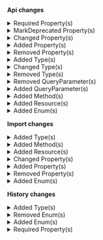 **Api changes**

<details>
<summary>Required Property(s)</summary>

- changed property `sortOrder` of type `CartDiscountDraft` to be optional
- changed property `images` of type `ProductTailoringSetExternalImagesAction` to be optional
- changed property `facets` of type `ProductProjectionPagedSearchResponse` to be optional
- :warning: changed property `triggerPattern` of type `CartDiscountPatternTarget` to be required
</details>


<details>
<summary>MarkDeprecated Property(s)</summary>

- marked property `CountOnCustomLineItemUnits::excludeCount` as deprecated
- marked property `CountOnLineItemUnits::excludeCount` as deprecated
</details>


<details>
<summary>Changed Property(s)</summary>

- :warning: changed property `discount` of type `DiscountedTotalPricePortion` from type `CartDiscountReference` to `Reference`
- :warning: changed property `actions` of type `MyBusinessUnitUpdate` from type `BusinessUnitUpdateAction[]` to `MyBusinessUnitUpdateAction[]`
- :warning: changed property `paymentMethodInfo` of type `MyPaymentDraft` from type `PaymentMethodInfo` to `PaymentMethodInfoDraft`
- :warning: changed property `paymentMethodInfo` of type `PaymentDraft` from type `PaymentMethodInfo` to `PaymentMethodInfoDraft`
- :warning: changed property `filter` of type `SearchSorting` from type `SearchQueryExpression` to `SearchQuery`
</details>


<details>
<summary>Added Property(s)</summary>

- added property `inheritedStores` to type `BusinessUnit`
- added property `inheritedStores` to type `Company`
- added property `inheritedStores` to type `Division`
- added property `makeInheritedAssociatesExplicit` to type `BusinessUnitChangeAssociateModeAction`
- added property `discountGroup` to type `CartDiscount`
- added property `discountGroup` to type `CartDiscountDraft`
- added property `priceRoundingMode` to type `Cart`
- added property `discountTypeCombination` to type `Cart`
- added property `priceRoundingMode` to type `CartDraft`
- added property `recurrenceInfo` to type `CustomLineItem`
- added property `recurrenceInfo` to type `CustomLineItemDraft`
- added property `recurrenceInfo` to type `LineItem`
- added property `recurrenceInfo` to type `LineItemDraft`
- added property `recurrenceInfo` to type `CartAddCustomLineItemAction`
- added property `recurrenceInfo` to type `CartAddLineItemAction`
- added property `recurrencePolicy` to type `Price`
- added property `recurrencePolicy` to type `PriceDraft`
- added property `customerGroupAssignments` to type `Customer`
- added property `invalidateOlderTokens` to type `CustomerCreateEmailToken`
- added property `invalidateOlderTokens` to type `CustomerCreatePasswordResetToken`
- added property `customerGroupAssignments` to type `CustomerDraft`
- added property `invalidateOlderTokens` to type `CustomerToken`
- added property `recurrenceInfo` to type `MyLineItemDraft`
- added property `recurrenceInfo` to type `MyCartAddLineItemAction`
- added property `value` to type `CustomerEmailTokenCreatedMessage`
- added property `invalidateOlderTokens` to type `CustomerEmailTokenCreatedMessage`
- added property `value` to type `CustomerPasswordTokenCreatedMessage`
- added property `invalidateOlderTokens` to type `CustomerPasswordTokenCreatedMessage`
- added property `attributes` to type `ProductTailoringCreatedMessage`
- added property `value` to type `CustomerEmailTokenCreatedMessagePayload`
- added property `invalidateOlderTokens` to type `CustomerEmailTokenCreatedMessagePayload`
- added property `value` to type `CustomerPasswordTokenCreatedMessagePayload`
- added property `invalidateOlderTokens` to type `CustomerPasswordTokenCreatedMessagePayload`
- added property `attributes` to type `ProductTailoringCreatedMessagePayload`
- added property `priceRoundingMode` to type `StagedOrder`
- added property `recurringOrder` to type `StagedOrder`
- added property `discountTypeCombination` to type `StagedOrder`
- added property `recurrenceInfo` to type `StagedOrderAddCustomLineItemAction`
- added property `recurrenceInfo` to type `StagedOrderAddLineItemAction`
- added property `priceRoundingMode` to type `Order`
- added property `recurringOrder` to type `Order`
- added property `discountTypeCombination` to type `Order`
- added property `priceRoundingMode` to type `OrderImportDraft`
- added property `token` to type `PaymentMethodInfo`
- added property `interfaceAccount` to type `PaymentMethodInfo`
- added property `custom` to type `PaymentMethodInfo`
- added property `priceCustomerGroupAssignments` to type `ProductSearchProjectionParams`
- added property `attributes` to type `ProductTailoringData`
- added property `attributes` to type `ProductTailoringDraft`
- added property `attributes` to type `ProductTailoringInStoreDraft`
- added property `level` to type `AttributeDefinition`
- added property `level` to type `AttributeDefinitionDraft`
- added property `/^[0-9a-fA-F]{8}-[0-9a-fA-F]{4}-[0-9a-fA-F]{4}-[0-9a-fA-F]{4}-[0-9a-fA-F]{12}$/` to type `CategoryOrderHints`
- added property `attributes` to type `ProductData`
- added property `attributes` to type `ProductDraft`
- added property `attributes` to type `ProductProjection`
- added property `recurrencePrices` to type `ProductVariant`
- added property `/^[0-9a-fA-F]{8}-[0-9a-fA-F]{4}-[0-9a-fA-F]{4}-[0-9a-fA-F]{4}-[0-9a-fA-F]{12}$/` to type `ProductVariantChannelAvailabilityMap`
- added property `priceRoundingMode` to type `CartsConfiguration`
- added property `taxRoundingMode` to type `CartsConfiguration`
- added property `priceRoundingMode` to type `QuoteRequest`
- added property `priceRoundingMode` to type `Quote`
- added property `businessUnit` to type `ShoppingList`
- added property `businessUnit` to type `ShoppingListDraft`
- added property `published` to type `ShoppingListLineItem`
- added property `recurrencePolicy` to type `StandalonePrice`
- added property `recurrencePolicy` to type `StandalonePriceDraft`
- added property `events` to type `Subscription`
- added property `events` to type `SubscriptionDraft`
</details>


<details>
<summary>Removed Property(s)</summary>

- :warning: removed property `/[0-9].[0-9]*[1-9]/` from type `CategoryOrderHints`
- :warning: removed property `//` from type `ProductVariantChannelAvailabilityMap`
</details>


<details>
<summary>Added Type(s)</summary>

- added type `BusinessUnitAssociateResponse`
- added type `BusinessUnitSetUnitTypeAction`
- added type `CartDiscountSetDiscountGroupAction`
- added type `BestDeal`
- added type `DiscountTypeCombination`
- added type `Stacking`
- added type `CartChangePriceRoundingModeAction`
- added type `CartSetCustomLineItemRecurrenceInfoAction`
- added type `CartSetLineItemRecurrenceInfoAction`
- added type `CustomerGroupAssignment`
- added type `CustomerGroupAssignmentDraft`
- added type `CustomerAddCustomerGroupAssignmentAction`
- added type `CustomerRemoveCustomerGroupAssignmentAction`
- added type `CustomerSetCustomerGroupAssignmentsAction`
- added type `DiscountGroup`
- added type `DiscountGroupDraft`
- added type `DiscountGroupPagedQueryResponse`
- added type `DiscountGroupReference`
- added type `DiscountGroupResourceIdentifier`
- added type `DiscountGroupUpdate`
- added type `DiscountGroupUpdateAction`
- added type `DiscountGroupSetDescriptionAction`
- added type `DiscountGroupSetKeyAction`
- added type `DiscountGroupSetNameAction`
- added type `DiscountGroupSetSortOrderAction`
- added type `ExpiredCustomerEmailTokenError`
- added type `ExpiredCustomerPasswordTokenError`
- added type `GraphQLExpiredCustomerEmailTokenError`
- added type `GraphQLExpiredCustomerPasswordTokenError`
- added type `BaseEvent`
- added type `CheckoutOrderCreationFailedEvent`
- added type `CheckoutPaymentAuthorizationCancelledEvent`
- added type `CheckoutPaymentAuthorizationFailedEvent`
- added type `CheckoutPaymentAuthorizedEvent`
- added type `CheckoutPaymentCancelAuthorizationFailedEvent`
- added type `CheckoutPaymentChargeFailedEvent`
- added type `CheckoutPaymentChargedEvent`
- added type `CheckoutPaymentRefundFailedEvent`
- added type `CheckoutPaymentRefundedEvent`
- added type `Event`
- added type `ImportContainerCreatedEvent`
- added type `ImportContainerDeletedEvent`
- added type `ImportOperationRejectedEvent`
- added type `ImportUnresolvedEvent`
- added type `ImportValidationFailedEvent`
- added type `ImportWaitForMasterVariantEvent`
- added type `CheckoutMessageOrderPayloadBaseData`
- added type `CheckoutMessagePaymentsPayloadBaseData`
- added type `ImportContainerCreatedEventData`
- added type `ImportContainerDeletedEventData`
- added type `ImportOperationRejectedEventData`
- added type `ImportUnresolvedEventData`
- added type `ImportValidationFailedEventData`
- added type `ImportWaitForMasterVariantEventData`
- added type `MyCartSetCustomLineItemRecurrenceInfoAction`
- added type `MyCartSetLineItemRecurrenceInfoAction`
- added type `MyPaymentSetMethodInfoCustomFieldAction`
- added type `MyPaymentSetMethodInfoCustomTypeAction`
- added type `MyPaymentSetMethodInfoInterfaceAccountAction`
- added type `AssociateRoleNameSetMessage`
- added type `BusinessUnitTopLevelUnitSetMessage`
- added type `BusinessUnitTypeSetMessage`
- added type `CustomerGroupAssignmentAddedMessage`
- added type `CustomerGroupAssignmentRemovedMessage`
- added type `CustomerGroupAssignmentsSetMessage`
- added type `DiscountGroupCreatedMessage`
- added type `DiscountGroupDeletedMessage`
- added type `DiscountGroupKeySetMessage`
- added type `DiscountGroupSortOrderSetMessage`
- added type `OrderBusinessUnitSetMessage`
- added type `OrderCreatedFromRecurringOrderMessage`
- added type `PaymentInterfaceIdSetMessage`
- added type `PaymentMethodCreatedMessage`
- added type `PaymentMethodCustomFieldAddedMessage`
- added type `PaymentMethodCustomFieldChangedMessage`
- added type `PaymentMethodCustomFieldRemovedMessage`
- added type `PaymentMethodCustomTypeRemovedMessage`
- added type `PaymentMethodCustomTypeSetMessage`
- added type `PaymentMethodDefaultSetMessage`
- added type `PaymentMethodDeletedMessage`
- added type `PaymentMethodInfoCustomFieldAddedMessage`
- added type `PaymentMethodInfoCustomFieldChangedMessage`
- added type `PaymentMethodInfoCustomFieldRemovedMessage`
- added type `PaymentMethodInfoCustomTypeRemovedMessage`
- added type `PaymentMethodInfoCustomTypeSetMessage`
- added type `PaymentMethodInfoInterfaceAccountSetMessage`
- added type `PaymentMethodInfoInterfaceSetMessage`
- added type `PaymentMethodInfoMethodSetMessage`
- added type `PaymentMethodInfoNameSetMessage`
- added type `PaymentMethodInfoTokenSetMessage`
- added type `PaymentMethodInterfaceAccountSetMessage`
- added type `PaymentMethodKeySetMessage`
- added type `PaymentMethodMethodSetMessage`
- added type `PaymentMethodNameSetMessage`
- added type `PaymentMethodPaymentInterfaceSetMessage`
- added type `PaymentMethodPaymentMethodStatusSetMessage`
- added type `RecurringOrderCreatedMessage`
- added type `RecurringOrderCustomFieldAddedMessage`
- added type `RecurringOrderCustomFieldChangedMessage`
- added type `RecurringOrderCustomFieldRemovedMessage`
- added type `RecurringOrderCustomTypeRemovedMessage`
- added type `RecurringOrderCustomTypeSetMessage`
- added type `RecurringOrderDeletedMessage`
- added type `RecurringOrderExpiresAtSetMessage`
- added type `RecurringOrderKeySetMessage`
- added type `RecurringOrderScheduleSetMessage`
- added type `RecurringOrderStartsAtSetMessage`
- added type `RecurringOrderStateChangedMessage`
- added type `RecurringOrderStateTransitionMessage`
- added type `AssociateRoleNameSetMessagePayload`
- added type `BusinessUnitTopLevelUnitSetMessagePayload`
- added type `BusinessUnitTypeSetMessagePayload`
- added type `CustomerGroupAssignmentAddedMessagePayload`
- added type `CustomerGroupAssignmentRemovedMessagePayload`
- added type `CustomerGroupAssignmentsSetMessagePayload`
- added type `DiscountGroupCreatedMessagePayload`
- added type `DiscountGroupDeletedMessagePayload`
- added type `DiscountGroupKeySetMessagePayload`
- added type `DiscountGroupSortOrderSetMessagePayload`
- added type `OrderBusinessUnitSetMessagePayload`
- added type `OrderCreatedFromRecurringOrderMessagePayload`
- added type `PaymentInterfaceIdSetMessagePayload`
- added type `PaymentMethodCreatedMessagePayload`
- added type `PaymentMethodCustomFieldAddedMessagePayload`
- added type `PaymentMethodCustomFieldChangedMessagePayload`
- added type `PaymentMethodCustomFieldRemovedMessagePayload`
- added type `PaymentMethodCustomTypeRemovedMessagePayload`
- added type `PaymentMethodCustomTypeSetMessagePayload`
- added type `PaymentMethodDefaultSetMessagePayload`
- added type `PaymentMethodDeletedMessagePayload`
- added type `PaymentMethodInfoCustomFieldAddedMessagePayload`
- added type `PaymentMethodInfoCustomFieldChangedMessagePayload`
- added type `PaymentMethodInfoCustomFieldRemovedMessagePayload`
- added type `PaymentMethodInfoCustomTypeRemovedMessagePayload`
- added type `PaymentMethodInfoCustomTypeSetMessagePayload`
- added type `PaymentMethodInfoInterfaceAccountSetMessagePayload`
- added type `PaymentMethodInfoInterfaceSetMessagePayload`
- added type `PaymentMethodInfoMethodSetMessagePayload`
- added type `PaymentMethodInfoNameSetMessagePayload`
- added type `PaymentMethodInfoTokenSetMessagePayload`
- added type `PaymentMethodInterfaceAccountSetMessagePayload`
- added type `PaymentMethodKeySetMessagePayload`
- added type `PaymentMethodMethodSetMessagePayload`
- added type `PaymentMethodNameSetMessagePayload`
- added type `PaymentMethodPaymentInterfaceSetMessagePayload`
- added type `PaymentMethodPaymentMethodStatusSetMessagePayload`
- added type `RecurringOrderCreatedMessagePayload`
- added type `RecurringOrderCustomFieldAddedMessagePayload`
- added type `RecurringOrderCustomFieldChangedMessagePayload`
- added type `RecurringOrderCustomFieldRemovedMessagePayload`
- added type `RecurringOrderCustomTypeRemovedMessagePayload`
- added type `RecurringOrderCustomTypeSetMessagePayload`
- added type `RecurringOrderDeletedMessagePayload`
- added type `RecurringOrderExpiresAtSetMessagePayload`
- added type `RecurringOrderKeySetMessagePayload`
- added type `RecurringOrderScheduleSetMessagePayload`
- added type `RecurringOrderStartsAtSetMessagePayload`
- added type `RecurringOrderStateChangedMessagePayload`
- added type `RecurringOrderStateTransitionMessagePayload`
- added type `StagedOrderChangePriceRoundingModeAction`
- added type `StagedOrderSetBusinessUnitAction`
- added type `OrderSetBusinessUnitAction`
- added type `PaymentMethod`
- added type `PaymentMethodDraft`
- added type `PaymentMethodPagedQueryResponse`
- added type `PaymentMethodReference`
- added type `PaymentMethodStatus`
- added type `PaymentMethodToken`
- added type `PaymentMethodUpdate`
- added type `PaymentMethodUpdateAction`
- added type `PaymentMethodSetCustomFieldAction`
- added type `PaymentMethodSetCustomTypeAction`
- added type `PaymentMethodSetDefaultAction`
- added type `PaymentMethodSetInterfaceAccountAction`
- added type `PaymentMethodSetKeyAction`
- added type `PaymentMethodSetMethodAction`
- added type `PaymentMethodSetNameAction`
- added type `PaymentMethodSetPaymentInterfaceAction`
- added type `PaymentMethodSetPaymentMethodStatusAction`
- added type `PaymentMethodInfoDraft`
- added type `PaymentSetMethodInfoAction`
- added type `PaymentSetMethodInfoCustomFieldAction`
- added type `PaymentSetMethodInfoCustomTypeAction`
- added type `PaymentSetMethodInfoInterfaceAccountAction`
- added type `PaymentSetMethodInfoTokenAction`
- added type `ProductSearchFacetResultStats`
- added type `ProductSearchFacetStatsExpression`
- added type `ProductSearchFacetStatsValue`
- added type `ProductTailoringSetProductAttributeAction`
- added type `AttributeLevelEnum`
- added type `ProductSetProductAttributeAction`
- added type `ProjectChangePriceRoundingModeAction`
- added type `ProjectChangeTaxRoundingModeAction`
- added type `DayOfMonthSchedule`
- added type `DayOfMonthScheduleDraft`
- added type `IntervalUnit`
- added type `RecurrencePolicy`
- added type `RecurrencePolicyDraft`
- added type `RecurrencePolicyPagedQueryResponse`
- added type `RecurrencePolicyReference`
- added type `RecurrencePolicyResourceIdentifier`
- added type `RecurrencePolicySchedule`
- added type `RecurrencePolicyScheduleDraft`
- added type `RecurrencePolicyUpdate`
- added type `RecurrencePolicyUpdateAction`
- added type `StandardSchedule`
- added type `StandardScheduleDraft`
- added type `RecurrencePolicySetDescriptionAction`
- added type `RecurrencePolicySetKeyAction`
- added type `RecurrencePolicySetNameAction`
- added type `RecurrencePolicySetScheduleAction`
- added type `Counter`
- added type `CounterDraft`
- added type `CustomLineItemRecurrenceInfo`
- added type `CustomLineItemRecurrenceInfoDraft`
- added type `LineItemRecurrenceInfo`
- added type `LineItemRecurrenceInfoDraft`
- added type `PriceSelectionMode`
- added type `RecurringOrder`
- added type `RecurringOrderActive`
- added type `RecurringOrderCanceled`
- added type `RecurringOrderDraft`
- added type `RecurringOrderExpired`
- added type `RecurringOrderPagedQueryResponse`
- added type `RecurringOrderPaused`
- added type `RecurringOrderReference`
- added type `RecurringOrderResourceIdentifier`
- added type `RecurringOrderState`
- added type `RecurringOrderStateDraft`
- added type `RecurringOrderUpdate`
- added type `RecurringOrderUpdateAction`
- added type `SkipConfiguration`
- added type `SkipConfigurationDraft`
- added type `RecurringOrderSetCustomFieldAction`
- added type `RecurringOrderSetCustomTypeAction`
- added type `RecurringOrderSetExpiresAtAction`
- added type `RecurringOrderSetKeyAction`
- added type `RecurringOrderSetOrderSkipConfigurationAction`
- added type `RecurringOrderSetScheduleAction`
- added type `RecurringOrderSetStartsAtAction`
- added type `RecurringOrderSetStateAction`
- added type `RecurringOrderTransitionStateAction`
- added type `ShoppingListSetBusinessUnitAction`
- added type `EventDeliveryPayload`
- added type `EventSubscription`
- added type `EventSubscriptionResourceTypeId`
- added type `EventType`
- added type `SubscriptionNotification`
- added type `SubscriptionSetEventsAction`
</details>


<details>
<summary>Changed Type(s)</summary>

- :warning: changed type `DeliveryPayload` from type `object` to `SubscriptionNotification`
</details>


<details>
<summary>Removed Type(s)</summary>

- :warning: removed type `AssociateRoleNameChangedMessage`
- :warning: removed type `AssociateRoleNameChangedMessagePayload`
- :warning: removed type `ProductSearchFacetScope`
</details>


<details>
<summary>Removed QueryParameter(s)</summary>

- :warning: removed query parameter `withTotal` from method `get /{projectKey}/product-projections/search`
</details>


<details>
<summary>Added QueryParameter(s)</summary>

- added query parameter `priceCustomerGroupAssignments` to method `get /{projectKey}/products`
- added query parameter `priceRecurrencePolicy` to method `get /{projectKey}/products`
- added query parameter `priceCustomerGroupAssignments` to method `post /{projectKey}/products`
- added query parameter `priceRecurrencePolicy` to method `post /{projectKey}/products`
- added query parameter `priceCustomerGroupAssignments` to method `get /{projectKey}/product-projections`
- added query parameter `priceRecurrencePolicy` to method `get /{projectKey}/product-projections`
- added query parameter `priceCustomerGroupAssignments` to method `get /{projectKey}/products/key={key}`
- added query parameter `priceRecurrencePolicy` to method `get /{projectKey}/products/key={key}`
- added query parameter `priceCustomerGroupAssignments` to method `post /{projectKey}/products/key={key}`
- added query parameter `priceRecurrencePolicy` to method `post /{projectKey}/products/key={key}`
- added query parameter `priceCustomerGroupAssignments` to method `delete /{projectKey}/products/key={key}`
- added query parameter `priceRecurrencePolicy` to method `delete /{projectKey}/products/key={key}`
- added query parameter `priceCustomerGroupAssignments` to method `get /{projectKey}/products/{ID}`
- added query parameter `priceRecurrencePolicy` to method `get /{projectKey}/products/{ID}`
- added query parameter `priceCustomerGroupAssignments` to method `post /{projectKey}/products/{ID}`
- added query parameter `priceRecurrencePolicy` to method `post /{projectKey}/products/{ID}`
- added query parameter `priceCustomerGroupAssignments` to method `delete /{projectKey}/products/{ID}`
- added query parameter `priceRecurrencePolicy` to method `delete /{projectKey}/products/{ID}`
- added query parameter `priceCustomerGroupAssignments` to method `get /{projectKey}/product-projections/search`
- added query parameter `priceRecurrencePolicy` to method `get /{projectKey}/product-projections/search`
- added query parameter `priceCustomerGroupAssignments` to method `get /{projectKey}/product-projections/key={key}`
- added query parameter `priceRecurrencePolicy` to method `get /{projectKey}/product-projections/key={key}`
- added query parameter `priceCustomerGroupAssignments` to method `get /{projectKey}/product-projections/{ID}`
- added query parameter `priceRecurrencePolicy` to method `get /{projectKey}/product-projections/{ID}`
- added query parameter `priceCustomerGroupAssignments` to method `get /{projectKey}/in-store/key={storeKey}/product-projections/key={key}`
- added query parameter `priceRecurrencePolicy` to method `get /{projectKey}/in-store/key={storeKey}/product-projections/key={key}`
- added query parameter `priceCustomerGroupAssignments` to method `get /{projectKey}/in-store/key={storeKey}/product-projections/{ID}`
- added query parameter `priceRecurrencePolicy` to method `get /{projectKey}/in-store/key={storeKey}/product-projections/{ID}`
</details>


<details>
<summary>Added Method(s)</summary>

- added method `$apiRoot->withProjectKey()->discountGroups()->get()`
- added method `$apiRoot->withProjectKey()->discountGroups()->head()`
- added method `$apiRoot->withProjectKey()->discountGroups()->post()`
- added method `$apiRoot->withProjectKey()->paymentMethods()->get()`
- added method `$apiRoot->withProjectKey()->paymentMethods()->head()`
- added method `$apiRoot->withProjectKey()->paymentMethods()->post()`
- added method `$apiRoot->withProjectKey()->recurringOrders()->get()`
- added method `$apiRoot->withProjectKey()->recurringOrders()->head()`
- added method `$apiRoot->withProjectKey()->recurringOrders()->post()`
- added method `$apiRoot->withProjectKey()->recurrencePolicies()->get()`
- added method `$apiRoot->withProjectKey()->recurrencePolicies()->head()`
- added method `$apiRoot->withProjectKey()->recurrencePolicies()->post()`
- added method `$apiRoot->withProjectKey()->asAssociate()->withAssociateIdValue()->inBusinessUnitKeyWithBusinessUnitKeyValue()->shoppingLists()->get()`
- added method `$apiRoot->withProjectKey()->asAssociate()->withAssociateIdValue()->inBusinessUnitKeyWithBusinessUnitKeyValue()->shoppingLists()->head()`
- added method `$apiRoot->withProjectKey()->asAssociate()->withAssociateIdValue()->inBusinessUnitKeyWithBusinessUnitKeyValue()->shoppingLists()->post()`
- added method `$apiRoot->withProjectKey()->asAssociate()->withAssociateIdValue()->inBusinessUnitKeyWithBusinessUnitKeyValue()->shoppingLists()->withKey()->get()`
- added method `$apiRoot->withProjectKey()->asAssociate()->withAssociateIdValue()->inBusinessUnitKeyWithBusinessUnitKeyValue()->shoppingLists()->withKey()->head()`
- added method `$apiRoot->withProjectKey()->asAssociate()->withAssociateIdValue()->inBusinessUnitKeyWithBusinessUnitKeyValue()->shoppingLists()->withKey()->post()`
- added method `$apiRoot->withProjectKey()->asAssociate()->withAssociateIdValue()->inBusinessUnitKeyWithBusinessUnitKeyValue()->shoppingLists()->withKey()->delete()`
- added method `$apiRoot->withProjectKey()->asAssociate()->withAssociateIdValue()->inBusinessUnitKeyWithBusinessUnitKeyValue()->shoppingLists()->withId()->get()`
- added method `$apiRoot->withProjectKey()->asAssociate()->withAssociateIdValue()->inBusinessUnitKeyWithBusinessUnitKeyValue()->shoppingLists()->withId()->head()`
- added method `$apiRoot->withProjectKey()->asAssociate()->withAssociateIdValue()->inBusinessUnitKeyWithBusinessUnitKeyValue()->shoppingLists()->withId()->post()`
- added method `$apiRoot->withProjectKey()->asAssociate()->withAssociateIdValue()->inBusinessUnitKeyWithBusinessUnitKeyValue()->shoppingLists()->withId()->delete()`
- added method `$apiRoot->withProjectKey()->businessUnits()->keyWithKeyValueAssociatesWithAssociateIdValue()->get()`
- added method `$apiRoot->withProjectKey()->businessUnits()->withBusinessUnitIdValueAssociatesWithAssociateIdValue()->get()`
- added method `$apiRoot->withProjectKey()->discountGroups()->withKey()->get()`
- added method `$apiRoot->withProjectKey()->discountGroups()->withKey()->head()`
- added method `$apiRoot->withProjectKey()->discountGroups()->withKey()->post()`
- added method `$apiRoot->withProjectKey()->discountGroups()->withKey()->delete()`
- added method `$apiRoot->withProjectKey()->discountGroups()->withId()->get()`
- added method `$apiRoot->withProjectKey()->discountGroups()->withId()->head()`
- added method `$apiRoot->withProjectKey()->discountGroups()->withId()->post()`
- added method `$apiRoot->withProjectKey()->discountGroups()->withId()->delete()`
- added method `$apiRoot->withProjectKey()->paymentMethods()->withKey()->get()`
- added method `$apiRoot->withProjectKey()->paymentMethods()->withKey()->head()`
- added method `$apiRoot->withProjectKey()->paymentMethods()->withKey()->post()`
- added method `$apiRoot->withProjectKey()->paymentMethods()->withKey()->delete()`
- added method `$apiRoot->withProjectKey()->paymentMethods()->withId()->get()`
- added method `$apiRoot->withProjectKey()->paymentMethods()->withId()->head()`
- added method `$apiRoot->withProjectKey()->paymentMethods()->withId()->post()`
- added method `$apiRoot->withProjectKey()->paymentMethods()->withId()->delete()`
- added method `$apiRoot->withProjectKey()->recurringOrders()->withId()->get()`
- added method `$apiRoot->withProjectKey()->recurringOrders()->withId()->head()`
- added method `$apiRoot->withProjectKey()->recurringOrders()->withId()->post()`
- added method `$apiRoot->withProjectKey()->recurringOrders()->withId()->delete()`
- added method `$apiRoot->withProjectKey()->recurringOrders()->withKey()->get()`
- added method `$apiRoot->withProjectKey()->recurringOrders()->withKey()->head()`
- added method `$apiRoot->withProjectKey()->recurringOrders()->withKey()->post()`
- added method `$apiRoot->withProjectKey()->recurringOrders()->withKey()->delete()`
- added method `$apiRoot->withProjectKey()->recurrencePolicies()->withKey()->get()`
- added method `$apiRoot->withProjectKey()->recurrencePolicies()->withKey()->head()`
- added method `$apiRoot->withProjectKey()->recurrencePolicies()->withKey()->post()`
- added method `$apiRoot->withProjectKey()->recurrencePolicies()->withId()->get()`
- added method `$apiRoot->withProjectKey()->recurrencePolicies()->withId()->head()`
- added method `$apiRoot->withProjectKey()->recurrencePolicies()->withId()->post()`
- added method `$apiRoot->withProjectKey()->inStoreKeyWithStoreKeyValue()->businessUnits()->get()`
- added method `$apiRoot->withProjectKey()->inStoreKeyWithStoreKeyValue()->businessUnits()->head()`
- added method `$apiRoot->withProjectKey()->inStoreKeyWithStoreKeyValue()->businessUnits()->post()`
- added method `$apiRoot->withProjectKey()->inStoreKeyWithStoreKeyValue()->businessUnits()->withKey()->get()`
- added method `$apiRoot->withProjectKey()->inStoreKeyWithStoreKeyValue()->businessUnits()->withKey()->head()`
- added method `$apiRoot->withProjectKey()->inStoreKeyWithStoreKeyValue()->businessUnits()->withKey()->post()`
- added method `$apiRoot->withProjectKey()->inStoreKeyWithStoreKeyValue()->businessUnits()->withKey()->delete()`
- added method `$apiRoot->withProjectKey()->inStoreKeyWithStoreKeyValue()->businessUnits()->withId()->get()`
- added method `$apiRoot->withProjectKey()->inStoreKeyWithStoreKeyValue()->businessUnits()->withId()->head()`
- added method `$apiRoot->withProjectKey()->inStoreKeyWithStoreKeyValue()->businessUnits()->withId()->post()`
- added method `$apiRoot->withProjectKey()->inStoreKeyWithStoreKeyValue()->businessUnits()->withId()->delete()`
- added method `$apiRoot->withProjectKey()->inStoreKeyWithStoreKeyValue()->businessUnits()->keyWithKeyValueAssociatesWithAssociateIdValue()->get()`
- added method `$apiRoot->withProjectKey()->inStoreKeyWithStoreKeyValue()->businessUnits()->withBusinessUnitIdValueAssociatesWithAssociateIdValue()->get()`
</details>


<details>
<summary>Added Resource(s)</summary>

- added resource `/{projectKey}/discount-groups`
- added resource `/{projectKey}/payment-methods`
- added resource `/{projectKey}/recurring-orders`
- added resource `/{projectKey}/recurrence-policies`
- added resource `/{projectKey}/as-associate/{associateId}/in-business-unit/key={businessUnitKey}/shopping-lists`
- added resource `/{projectKey}/as-associate/{associateId}/in-business-unit/key={businessUnitKey}/shopping-lists/key={key}`
- added resource `/{projectKey}/as-associate/{associateId}/in-business-unit/key={businessUnitKey}/shopping-lists/{ID}`
- added resource `/{projectKey}/business-units/key={key}/associates/{associateId}`
- added resource `/{projectKey}/business-units/{businessUnitId}/associates/{associateId}`
- added resource `/{projectKey}/discount-groups/key={key}`
- added resource `/{projectKey}/discount-groups/{ID}`
- added resource `/{projectKey}/payment-methods/key={key}`
- added resource `/{projectKey}/payment-methods/{ID}`
- added resource `/{projectKey}/recurring-orders/{ID}`
- added resource `/{projectKey}/recurring-orders/key={key}`
- added resource `/{projectKey}/recurrence-policies/key={key}`
- added resource `/{projectKey}/recurrence-policies/{ID}`
- added resource `/{projectKey}/in-store/key={storeKey}/business-units`
- added resource `/{projectKey}/in-store/key={storeKey}/business-units/key={key}`
- added resource `/{projectKey}/in-store/key={storeKey}/business-units/{ID}`
- added resource `/{projectKey}/in-store/key={storeKey}/business-units/key={key}/associates/{associateId}`
- added resource `/{projectKey}/in-store/key={storeKey}/business-units/{businessUnitId}/associates/{associateId}`
</details>


<details>
<summary>Added Enum(s)</summary>

- added enum `ViewMyShoppingLists` to type `Permission`
- added enum `ViewOthersShoppingLists` to type `Permission`
- added enum `UpdateMyShoppingLists` to type `Permission`
- added enum `UpdateOthersShoppingLists` to type `Permission`
- added enum `CreateMyShoppingLists` to type `Permission`
- added enum `CreateOthersShoppingLists` to type `Permission`
- added enum `DeleteMyShoppingLists` to type `Permission`
- added enum `DeleteOthersShoppingLists` to type `Permission`
- added enum `RecurringOrder` to type `CartOrigin`
- added enum `ApplicationStoppedByGroupBestDeal` to type `DiscountCodeState`
- added enum `discount-group` to type `ReferenceTypeId`
- added enum `payment-method` to type `ReferenceTypeId`
- added enum `recurrence-policy` to type `ReferenceTypeId`
- added enum `recurring-order` to type `ReferenceTypeId`
- added enum `payment-method` to type `ExtensionResourceTypeId`
- added enum `RecurringOrderState` to type `StateTypeEnum`
- added enum `recurrence-policy` to type `ChangeSubscriptionResourceTypeId`
- added enum `recurring-order` to type `ChangeSubscriptionResourceTypeId`
- added enum `recurring-order` to type `ResourceTypeId`
</details>

**Import changes**

<details>
<summary>Added Type(s)</summary>

- added type `StrategyEnum`
- added type `RetentionPolicy`
- added type `TimeToLiveConfig`
- added type `TimeToLiveRetentionPolicy`
- added type `ProductSelectionImportRequest`
- added type `AttributeLevel`
- added type `VariantSelectionType`
- added type `VariantSelection`
- added type `VariantExclusion`
- added type `ProductSelectionAssignment`
- added type `ProductSelectionMode`
- added type `ProductSelectionImport`
</details>


<details>
<summary>Added Method(s)</summary>

- added method `$apiRoot->withProjectKeyValue()->productSelections()->importContainers()->withImportContainerKeyValue()->post()`
</details>


<details>
<summary>Added Resource(s)</summary>

- added resource `/{projectKey}/product-selections`
- added resource `/{projectKey}/product-selections/import-containers`
- added resource `/{projectKey}/product-selections/import-containers/{importContainerKey}`
</details>


<details>
<summary>Changed Property(s)</summary>

- :warning: changed property `country` of type `ExternalTaxRateDraft` from type `string` to `CountryCode`
- :warning: changed property `value` of type `MoneySetField` from type `Money[]` to `TypedMoney[]`
</details>


<details>
<summary>Added Property(s)</summary>

- added property `retentionPolicy` to type `ImportContainer`
- added property `expiresAt` to type `ImportContainer`
- added property `retentionPolicy` to type `ImportContainerDraft`
- added property `/^[a-zA-Z]{2,3}(?:-[a-zA-Z]{4})?(?:-(?:[a-zA-Z]{2}|\d{3}))?$/` to type `SearchKeywords`
- added property `attributes` to type `ProductImport`
- added property `attributes` to type `ProductDraftImport`
- added property `level` to type `AttributeDefinition`
- added property `/^[a-zA-Z]{2,3}(?:-[a-zA-Z]{4})?(?:-(?:[a-zA-Z]{2}|\d{3}))?$/` to type `LocalizedString`
</details>


<details>
<summary>Removed Property(s)</summary>

- :warning: removed property `/^[a-z]{2}(-[A-Z]{2})?$/` from type `SearchKeywords`
- :warning: removed property `/^[a-z]{2}(-[A-Z]{2})?$/` from type `LocalizedString`
</details>


<details>
<summary>Added Enum(s)</summary>

- added enum `product-selection` to type `ImportResourceType`
</details>

**History changes**

<details>
<summary>Added Type(s)</summary>

- added type `TooManyRequestsError`
- added type `GraphQLTooManyRequestsError`
</details>


<details>
<summary>Removed Enum(s)</summary>

- :warning: removed enum `setAsssetKey` from type `UpdateType`
</details>


<details>
<summary>Added Enum(s)</summary>

- added enum `setAssetKey` to type `UpdateType`
- added enum `ApplicationStoppedByGroupBestDeal` to type `DiscountCodeState`
- added enum `payment-method` to type `ReferenceTypeId`
- added enum `RecurringOrderState` to type `StateTypeEnum`
</details>


<details>
<summary>Required Property(s)</summary>

- :warning: changed property `triggerPattern` of type `ChangeTargetPatternChangeValue` to be required
</details>

